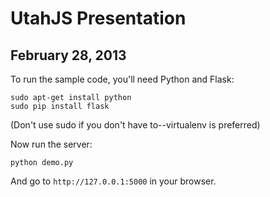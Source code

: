 UtahJS Presentation
===================

February 28, 2013
----------------

To run the sample code, you'll need Python and Flask:

	sudo apt-get install python
	sudo pip install flask

(Don't use sudo if you don't have to--virtualenv is preferred)

Now run the server:

	python demo.py

And go to `http://127.0.0.1:5000` in your browser.
